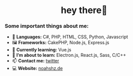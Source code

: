 <!--**noahshz/noahshz** is a ✨ _special_ ✨ repository because its `README.md` (this file) appears on your GitHub profile.-->

<h1 align="center">hey there🦦</h1>

### Some important things about me:

- 🌱 **Languages:** C#, PHP, HTML, CSS, Python, Javascript
- 🖼 **Frameworks:** CakePHP, Node.js, Express.js
- 🧠 **Currently learning:** Vue.js
- 🔭 **I’m about to learn:** Electron.js, React.js, Sass, C/C++
- 📫 **Contact me:** [twitter](https://twitter.com/noahshz)
- 💻 **Website:** [noahshz.de](https://noahshz.de)
